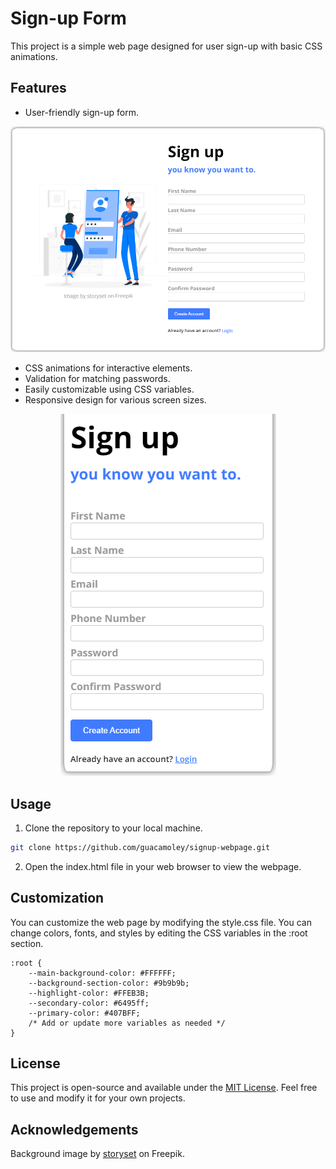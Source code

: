# Sign-up Form

This project is a simple web page designed for user sign-up with basic CSS animations.

## Features

- User-friendly sign-up form.

<p align="center">
  <img src="assets/demo.png" alt="Demo Image">
</p>

- CSS animations for interactive elements.
- Validation for matching passwords.
- Easily customizable using CSS variables.
- Responsive design for various screen sizes.

<p align="center">
  <img src="assets/small-screen-demo.png" alt="Phone Screen Demo">
</p>

## Usage

1. Clone the repository to your local machine.

```bash
git clone https://github.com/guacamoley/signup-webpage.git
```

2. Open the index.html file in your web browser to view the webpage.

## Customization

You can customize the web page by modifying the style.css file. You can change colors, fonts, and styles by editing the CSS variables in the :root section.

```
:root {
    --main-background-color: #FFFFFF;
    --background-section-color: #9b9b9b;
    --highlight-color: #FFEB3B;
    --secondary-color: #6495ff;
    --primary-color: #407BFF;
    /* Add or update more variables as needed */
}
```

## License

This project is open-source and available under the [MIT License](LICENSE). Feel free to use and modify it for your own projects.

## Acknowledgements

Background image by [storyset](https://www.freepik.com/free-vector/mobile-login-concept-illustration_4957136.htm#query=sign%20up%20page&position=31&from_view=search&track=ais) on Freepik.
